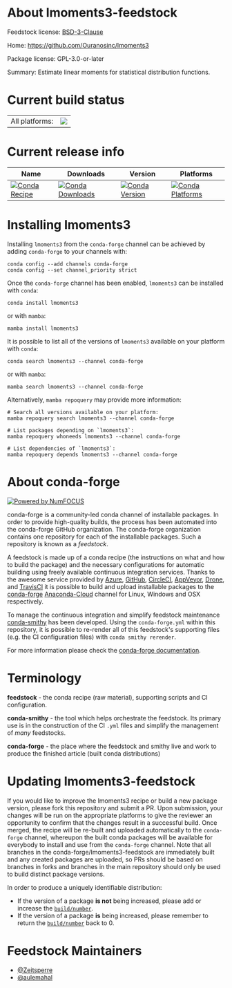 About lmoments3-feedstock
=========================

Feedstock license: [BSD-3-Clause](https://github.com/conda-forge/lmoments3-feedstock/blob/main/LICENSE.txt)

Home: https://github.com/Ouranosinc/lmoments3

Package license: GPL-3.0-or-later

Summary: Estimate linear moments for statistical distribution functions.

Current build status
====================


<table><tr><td>All platforms:</td>
    <td>
      <a href="https://dev.azure.com/conda-forge/feedstock-builds/_build/latest?definitionId=18892&branchName=main">
        <img src="https://dev.azure.com/conda-forge/feedstock-builds/_apis/build/status/lmoments3-feedstock?branchName=main">
      </a>
    </td>
  </tr>
</table>

Current release info
====================

| Name | Downloads | Version | Platforms |
| --- | --- | --- | --- |
| [![Conda Recipe](https://img.shields.io/badge/recipe-lmoments3-green.svg)](https://anaconda.org/conda-forge/lmoments3) | [![Conda Downloads](https://img.shields.io/conda/dn/conda-forge/lmoments3.svg)](https://anaconda.org/conda-forge/lmoments3) | [![Conda Version](https://img.shields.io/conda/vn/conda-forge/lmoments3.svg)](https://anaconda.org/conda-forge/lmoments3) | [![Conda Platforms](https://img.shields.io/conda/pn/conda-forge/lmoments3.svg)](https://anaconda.org/conda-forge/lmoments3) |

Installing lmoments3
====================

Installing `lmoments3` from the `conda-forge` channel can be achieved by adding `conda-forge` to your channels with:

```
conda config --add channels conda-forge
conda config --set channel_priority strict
```

Once the `conda-forge` channel has been enabled, `lmoments3` can be installed with `conda`:

```
conda install lmoments3
```

or with `mamba`:

```
mamba install lmoments3
```

It is possible to list all of the versions of `lmoments3` available on your platform with `conda`:

```
conda search lmoments3 --channel conda-forge
```

or with `mamba`:

```
mamba search lmoments3 --channel conda-forge
```

Alternatively, `mamba repoquery` may provide more information:

```
# Search all versions available on your platform:
mamba repoquery search lmoments3 --channel conda-forge

# List packages depending on `lmoments3`:
mamba repoquery whoneeds lmoments3 --channel conda-forge

# List dependencies of `lmoments3`:
mamba repoquery depends lmoments3 --channel conda-forge
```


About conda-forge
=================

[![Powered by
NumFOCUS](https://img.shields.io/badge/powered%20by-NumFOCUS-orange.svg?style=flat&colorA=E1523D&colorB=007D8A)](https://numfocus.org)

conda-forge is a community-led conda channel of installable packages.
In order to provide high-quality builds, the process has been automated into the
conda-forge GitHub organization. The conda-forge organization contains one repository
for each of the installable packages. Such a repository is known as a *feedstock*.

A feedstock is made up of a conda recipe (the instructions on what and how to build
the package) and the necessary configurations for automatic building using freely
available continuous integration services. Thanks to the awesome service provided by
[Azure](https://azure.microsoft.com/en-us/services/devops/), [GitHub](https://github.com/),
[CircleCI](https://circleci.com/), [AppVeyor](https://www.appveyor.com/),
[Drone](https://cloud.drone.io/welcome), and [TravisCI](https://travis-ci.com/)
it is possible to build and upload installable packages to the
[conda-forge](https://anaconda.org/conda-forge) [Anaconda-Cloud](https://anaconda.org/)
channel for Linux, Windows and OSX respectively.

To manage the continuous integration and simplify feedstock maintenance
[conda-smithy](https://github.com/conda-forge/conda-smithy) has been developed.
Using the ``conda-forge.yml`` within this repository, it is possible to re-render all of
this feedstock's supporting files (e.g. the CI configuration files) with ``conda smithy rerender``.

For more information please check the [conda-forge documentation](https://conda-forge.org/docs/).

Terminology
===========

**feedstock** - the conda recipe (raw material), supporting scripts and CI configuration.

**conda-smithy** - the tool which helps orchestrate the feedstock.
                   Its primary use is in the construction of the CI ``.yml`` files
                   and simplify the management of *many* feedstocks.

**conda-forge** - the place where the feedstock and smithy live and work to
                  produce the finished article (built conda distributions)


Updating lmoments3-feedstock
============================

If you would like to improve the lmoments3 recipe or build a new
package version, please fork this repository and submit a PR. Upon submission,
your changes will be run on the appropriate platforms to give the reviewer an
opportunity to confirm that the changes result in a successful build. Once
merged, the recipe will be re-built and uploaded automatically to the
`conda-forge` channel, whereupon the built conda packages will be available for
everybody to install and use from the `conda-forge` channel.
Note that all branches in the conda-forge/lmoments3-feedstock are
immediately built and any created packages are uploaded, so PRs should be based
on branches in forks and branches in the main repository should only be used to
build distinct package versions.

In order to produce a uniquely identifiable distribution:
 * If the version of a package **is not** being increased, please add or increase
   the [``build/number``](https://docs.conda.io/projects/conda-build/en/latest/resources/define-metadata.html#build-number-and-string).
 * If the version of a package **is** being increased, please remember to return
   the [``build/number``](https://docs.conda.io/projects/conda-build/en/latest/resources/define-metadata.html#build-number-and-string)
   back to 0.

Feedstock Maintainers
=====================

* [@Zeitsperre](https://github.com/Zeitsperre/)
* [@aulemahal](https://github.com/aulemahal/)

